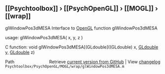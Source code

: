 ## [[Psychtoolbox]] &#8250; [[PsychOpenGL]] &#8250; [[MOGL]] &#8250; [[wrap]]

glWindowPos3dMESA  Interface to [OpenGL](OpenGL) function glWindowPos3dMESA  
  
usage:  glWindowPos3dMESA( x, y, z )  
  
C function:  void glWindowPos3dMESA[(GLdouble]((GLdouble) x, [GLdouble](GLdouble) y, [GLdouble](GLdouble) z)  




<div class="code_header" style="text-align:right;">
  <span style="float:left;">Path&nbsp;&nbsp;</span> <span class="counter">Retrieve <a href=
  "https://raw.github.com/Psychtoolbox-3/Psychtoolbox-3/beta/Psychtoolbox/PsychOpenGL/MOGL/wrap/glWindowPos3dMESA.m">current version from GitHub</a> | View <a href=
  "https://github.com/Psychtoolbox-3/Psychtoolbox-3/commits/beta/Psychtoolbox/PsychOpenGL/MOGL/wrap/glWindowPos3dMESA.m">changelog</a></span>
</div>
<div class="code">
  <code>Psychtoolbox/PsychOpenGL/MOGL/wrap/glWindowPos3dMESA.m</code>
</div>

